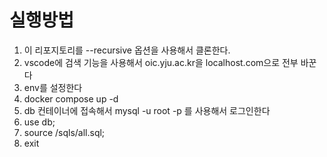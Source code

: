 # 실행방법
1. 이 리포지토리를 --recursive 옵션을 사용해서 클론한다.
2. vscode에 검색 기능을 사용해서 oic.yju.ac.kr을 localhost.com으로 전부 바꾼다
3. env를 설정한다
4. docker compose up -d
5. db 컨테이너에 접속해서 mysql -u root -p 를 사용해서 로그인한다
6. use db;
7. source /sqls/all.sql;
8. exit
